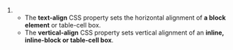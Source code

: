 1. 
   - The **text-align** CSS property sets the horizontal alignment of **a block element** or table-cell box. 
   - The **vertical-align** CSS property sets vertical alignment of an **inline, inline-block or table-cell box**.
   
